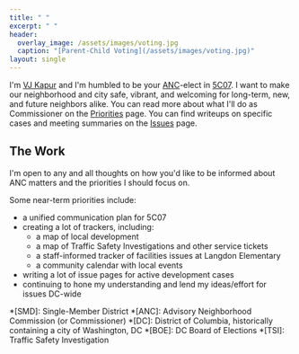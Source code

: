 ```yaml
---
title: " "
excerpt: " "
header:
  overlay_image: /assets/images/voting.jpg
  caption: "[Parent-Child Voting](/assets/images/voting.jpg)"
layout: single
---
```

I'm [VJ Kapur](/vj/) and I'm humbled to be your [ANC](/ancs/)-elect in [5C07](/5c07/). I want to make our neighborhood and city safe, vibrant, and welcoming for long-term, new, and future neighbors alike. You can read more about what I'll do as Commissioner on the [Priorities](/priorities/) page. You can find writeups on specific cases and meeting summaries on the [Issues](/issues/) page.

## The Work
I'm open to any and all thoughts on how you'd like to be informed about ANC matters and the priorities I should focus on.

Some near-term priorities include:
- a unified communication plan for 5C07
- creating a lot of trackers, including:
  - a map of local development
  - a map of Traffic Safety Investigations and other service tickets
  - a staff-informed tracker of facilities issues at Langdon Elementary
  - a community calendar with local events
- writing a lot of issue pages for active development cases
- continuing to hone my understanding and lend my ideas/effort for issues DC-wide


*[SMD]: Single-Member District
*[ANC]: Advisory Neighborhood Commission (or Commissioner)
*[DC]: District of Columbia, historically containing a city of Washington, DC
*[BOE]: DC Board of Elections
*[TSI]: Traffic Safety Investigation
